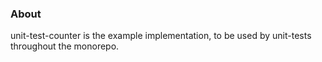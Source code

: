 ### About

unit-test-counter is the example implementation, to be used by unit-tests throughout the monorepo. 
